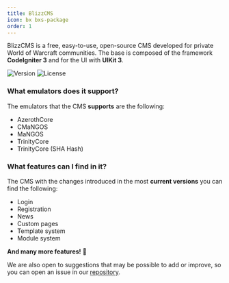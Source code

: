 ```yaml
---
title: BlizzCMS
icon: bx bxs-package
order: 1
---
```


BlizzCMS is a free, easy-to-use, open-source CMS developed for private World of Warcraft communities. The base is composed of the framework **CodeIgniter 3** and for the UI with **UIKit 3**.

![Version](https://img.shields.io/github/v/release/WoW-CMS/BlizzCMS?color=green&include_prereleases&logo=github&sort=semver&style=for-the-badge)
![License](https://img.shields.io/github/license/WoW-CMS/BlizzCMS?color=blue&style=for-the-badge)

### What emulators does it support?

The emulators that the CMS **supports** are the following:

- AzerothCore
- CMaNGOS
- MaNGOS
- TrinityCore
- TrinityCore (SHA Hash)

### What features can I find in it?

The CMS with the changes introduced in the most **current versions** you can find the following:

- Login
- Registration
- News
- Custom pages
- Template system
- Module system

**And many more features!** :tada:

We are also open to suggestions that may be possible to add or improve, so you can open an issue in our [repository](https://github.com/WoW-CMS/BlizzCMS).
